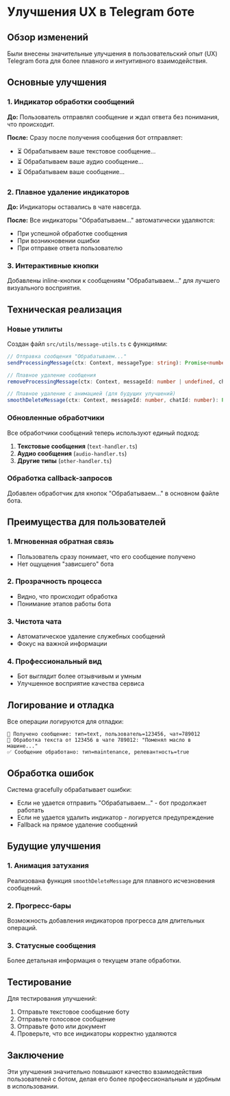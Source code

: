 # Улучшения UX в Telegram боте

## Обзор изменений

Были внесены значительные улучшения в пользовательский опыт (UX) Telegram бота для более плавного и интуитивного взаимодействия.

## Основные улучшения

### 1. Индикатор обработки сообщений

**До:** Пользователь отправлял сообщение и ждал ответа без понимания, что происходит.

**После:** Сразу после получения сообщения бот отправляет:

- ⏳ Обрабатываем ваше текстовое сообщение...
- ⏳ Обрабатываем ваше аудио сообщение...
- ⏳ Обрабатываем ваше сообщение...

### 2. Плавное удаление индикаторов

**До:** Индикаторы оставались в чате навсегда.

**После:** Все индикаторы "Обрабатываем..." автоматически удаляются:

- При успешной обработке сообщения
- При возникновении ошибки
- При отправке ответа пользователю

### 3. Интерактивные кнопки

Добавлены inline-кнопки к сообщениям "Обрабатываем..." для лучшего визуального восприятия.

## Техническая реализация

### Новые утилиты

Создан файл `src/utils/message-utils.ts` с функциями:

```typescript
// Отправка сообщения "Обрабатываем..."
sendProcessingMessage(ctx: Context, messageType: string): Promise<number | undefined>

// Плавное удаление сообщения
removeProcessingMessage(ctx: Context, messageId: number | undefined, chatId: number): Promise<void>

// Плавное удаление с анимацией (для будущих улучшений)
smoothDeleteMessage(ctx: Context, messageId: number, chatId: number): Promise<void>
```

### Обновленные обработчики

Все обработчики сообщений теперь используют единый подход:

1. **Текстовые сообщения** (`text-handler.ts`)
2. **Аудио сообщения** (`audio-handler.ts`)
3. **Другие типы** (`other-handler.ts`)

### Обработка callback-запросов

Добавлен обработчик для кнопок "Обрабатываем..." в основном файле бота.

## Преимущества для пользователей

### 1. **Мгновенная обратная связь**

- Пользователь сразу понимает, что его сообщение получено
- Нет ощущения "зависшего" бота

### 2. **Прозрачность процесса**

- Видно, что происходит обработка
- Понимание этапов работы бота

### 3. **Чистота чата**

- Автоматическое удаление служебных сообщений
- Фокус на важной информации

### 4. **Профессиональный вид**

- Бот выглядит более отзывчивым и умным
- Улучшенное восприятие качества сервиса

## Логирование и отладка

Все операции логируются для отладки:

```
📨 Получено сообщение: тип=text, пользователь=123456, чат=789012
📝 Обработка текста от 123456 в чате 789012: "Поменял масло в машине..."
✅ Сообщение обработано: тип=maintenance, релевантность=true
```

## Обработка ошибок

Система gracefully обрабатывает ошибки:

- Если не удается отправить "Обрабатываем..." - бот продолжает работать
- Если не удается удалить индикатор - логируется предупреждение
- Fallback на прямое удаление сообщений

## Будущие улучшения

### 1. Анимация затухания

Реализована функция `smoothDeleteMessage` для плавного исчезновения сообщений.

### 2. Прогресс-бары

Возможность добавления индикаторов прогресса для длительных операций.

### 3. Статусные сообщения

Более детальная информация о текущем этапе обработки.

## Тестирование

Для тестирования улучшений:

1. Отправьте текстовое сообщение боту
2. Отправьте голосовое сообщение
3. Отправьте фото или документ
4. Проверьте, что все индикаторы корректно удаляются

## Заключение

Эти улучшения значительно повышают качество взаимодействия пользователей с ботом, делая его более профессиональным и удобным в использовании.
